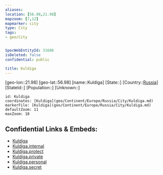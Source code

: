 ```yaml
---
aliases: 
location: [56.98,21.98]
mapzoom: [7,12] 
mapmarker: city 
type: City
tags:
- geo/City


SpocWebEntityId: 31686
isDeleted: false
confidential: public

title: Kuldiga
---
```

[geo-lon::21.98]
[geo-lat::56.98]
[name::Kuldiga]
[State::]
[Country::[Russia](geo/Continent/Europe/Russia.md)]
[StateId::]
[Population::]
[Unknown::]


```leaflet
id: Kuldiga
coordinates: [Kuldiga](geo/Continent/Europe/Russia/City/Kuldiga.md)
markerFile: [Kuldiga](geo/Continent/Europe/Russia/City/Kuldiga.md)
defaultZoom: 11 
maxZoom: 18
```


## Confidential Links & Embeds: 
- [Kuldiga](../../../../../../_public/geo/Continent/Europe/Russia/City/Kuldiga.md) 
- [Kuldiga.internal](../../../../../../_internal/geo/Continent/Europe/Russia/City/Kuldiga.internal.md) 
- [Kuldiga.protect](../../../../../../_protect/geo/Continent/Europe/Russia/City/Kuldiga.protect.md) 
- [Kuldiga.private](../../../../../../_private/geo/Continent/Europe/Russia/City/Kuldiga.private.md) 
- [Kuldiga.personal](../../../../../../_personal/geo/Continent/Europe/Russia/City/Kuldiga.personal.md) 
- [Kuldiga.secret](../../../../../../_secret/geo/Continent/Europe/Russia/City/Kuldiga.secret.md) 
